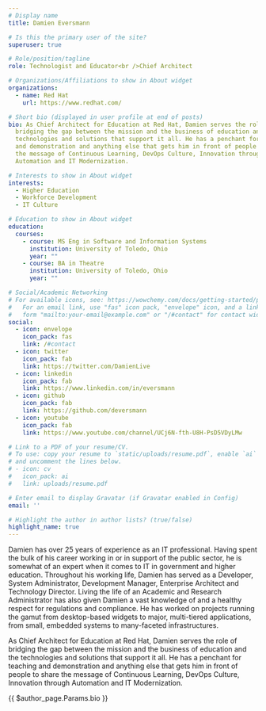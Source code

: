 ```yaml
---
# Display name
title: Damien Eversmann

# Is this the primary user of the site?
superuser: true

# Role/position/tagline
role: Technologist and Educator<br />Chief Architect

# Organizations/Affiliations to show in About widget
organizations:
  - name: Red Hat
    url: https://www.redhat.com/

# Short bio (displayed in user profile at end of posts)
bio: As Chief Architect for Education at Red Hat, Damien serves the role of
  bridging the gap between the mission and the business of education and the
  technologies and solutions that support it all. He has a penchant for teaching
  and demonstration and anything else that gets him in front of people to share
  the message of Continuous Learning, DevOps Culture, Innovation through
  Automation and IT Modernization.

# Interests to show in About widget
interests:
  - Higher Education
  - Workforce Development
  - IT Culture

# Education to show in About widget
education:
  courses:
    - course: MS Eng in Software and Information Systems
      institution: University of Toledo, Ohio
      year: ""
    - course: BA in Theatre
      institution: University of Toledo, Ohio
      year: ""

# Social/Academic Networking
# For available icons, see: https://wowchemy.com/docs/getting-started/page-builder/#icons
#   For an email link, use "fas" icon pack, "envelope" icon, and a link in the
#   form "mailto:your-email@example.com" or "/#contact" for contact widget.
social:
  - icon: envelope
    icon_pack: fas
    link: /#contact
  - icon: twitter
    icon_pack: fab
    link: https://twitter.com/DamienLive
  - icon: linkedin
    icon_pack: fab
    link: https://www.linkedin.com/in/eversmann
  - icon: github
    icon_pack: fab
    link: https://github.com/deversmann
  - icon: youtube
    icon_pack: fab
    link: https://www.youtube.com/channel/UCj6N-fth-U8H-PsD5VDyLMw

# Link to a PDF of your resume/CV.
# To use: copy your resume to `static/uploads/resume.pdf`, enable `ai` icons in `params.toml`,
# and uncomment the lines below.
# - icon: cv
#   icon_pack: ai
#   link: uploads/resume.pdf

# Enter email to display Gravatar (if Gravatar enabled in Config)
email: ''

# Highlight the author in author lists? (true/false)
highlight_name: true
---
```


Damien has over 25 years of experience as an IT professional. Having spent the bulk of his career working in or in support of the public sector, he is somewhat of an expert when it comes to IT in government and higher education. Throughout his working life, Damien has served as a Developer, System Administrator, Development Manager, Enterprise Architect and Technology Director. Living the life of an Academic and Research Administrator has also given Damien a vast knowledge of and a healthy respect for regulations and compliance. He has worked on projects running the gamut from desktop-based widgets to major, multi-tiered applications, from small, embedded systems to many-faceted infrastructures.

As Chief Architect for Education at Red Hat, Damien serves the role of bridging the gap between the mission and the business of education and the technologies and solutions that support it all. He has a penchant for teaching and demonstration and anything else that gets him in front of people to share the message of Continuous Learning, DevOps Culture, Innovation through Automation and IT Modernization.

{{ $author_page.Params.bio }}